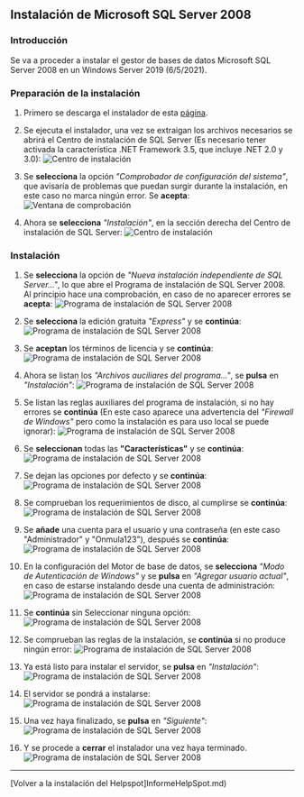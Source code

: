 ## Instalación de Microsoft SQL Server 2008

### Introducción

Se va a proceder a instalar el gestor de bases de datos Microsoft SQL Server 2008 en un Windows Server 2019 (6/5/2021).

### Preparación de la instalación

1. Primero se descarga el instalador de esta [página](https://www.microsoft.com/es-es/download/details.aspx?id=1695).


2. Se ejecuta el instalador, una vez se extraigan los archivos necesarios se abrirá el Centro de instalación de SQL Server (Es necesario tener activada la característica .NET Framework 3.5, que incluye .NET 2.0 y 3.0):
![Centro de instalación](imgsql/instalador1.png)

3. Se __selecciona__ la opción _"Comprobador de configuración del sistema"_, que avisaría de problemas que puedan surgir durante la instalación, en este caso no marca ningún error. Se **acepta**:
![Ventana de comprobación](imgsql/comprobador.png)

4. Ahora se __selecciona__ _"Instalación"_, en la sección derecha del Centro de instalación de SQL Server:
![Centro de instalación](imgsql/instalador2.png)

### Instalación

1. Se __selecciona__ la opción de _"Nueva instalación independiente de SQL Server..."_, lo que abre el Programa de instalación de SQL Server 2008. Al principio hace una comprobación, en caso de no aparecer errores se __acepta__:
![Programa de instalación de SQL Server 2008](imgsql/instalador3.png)

2. Se __selecciona__ la edición gratuita _"Express"_ y se __continúa__:
![Programa de instalación de SQL Server 2008](imgsql/instalador4.png)

3. Se __aceptan__ los términos de licencia y se __continúa__:
![Programa de instalación de SQL Server 2008](imgsql/instalador5.png)

4. Ahora se listan los _"Archivos auciliares del programa..."_, se __pulsa__ en _"Instalación"_:
![Programa de instalación de SQL Server 2008](imgsql/instalador6.png)

5. Se listan las reglas auxiliares del programa de instalación, si no hay errores se __continúa__ (En este caso aparece una advertencia del _"Firewall de Windows"_ pero como la instalación es para uso local se puede ignorar):
![Programa de instalación de SQL Server 2008](imgsql/instalador7.png)

6. Se __seleccionan__ todas las __"Características"__ y se __continúa__:
![Programa de instalación de SQL Server 2008](imgsql/instalador8.png)

7. Se dejan las opciones por defecto y se __continúa__:
![Programa de instalación de SQL Server 2008](imgsql/instalador9.png)

8. Se comprueban los requerimientos de disco, al cumplirse se __continúa__:
![Programa de instalación de SQL Server 2008](imgsql/instalador10.png)

9. Se __añade__ una cuenta para el usuario y una contraseña (en este caso "Administrador" y "Onmula123"), después se __continúa__:
![Programa de instalación de SQL Server 2008](imgsql/ins11.png)

10. En la configuración del Motor de base de datos, se __selecciona__ _"Modo de Autenticación de Windows"_ y se __pulsa__ en _"Agregar usuario actual"_, en caso de estarse instalando desde una cuenta de administración:
![Programa de instalación de SQL Server 2008](imgsql/ins12.png)

11. Se __continúa__ sin Seleccionar ninguna opción:
![Programa de instalación de SQL Server 2008](imgsql/ins13.png)

12. Se comprueban las reglas de la instalación, se __continúa__ si no produce ningún error:
![Programa de instalación de SQL Server 2008](imgsql/ins14.png)

13. Ya está listo para instalar el servidor, se __pulsa__ en _"Instalación"_:
![Programa de instalación de SQL Server 2008](imgsql/ins15.png)

14. El servidor se pondrá a instalarse:
![Programa de instalación de SQL Server 2008](imgsql/ins16.png)

15. Una vez haya finalizado, se __pulsa__ en _"Siguiente"_:
![Programa de instalación de SQL Server 2008](imgsql/ins17.png)

16. Y se procede a __cerrar__ el instalador una vez haya terminado.
![Programa de instalación de SQL Server 2008](imgsql/ins18.png)

---
[Volver a la instalación del Helpspot]InformeHelpSpot.md)


